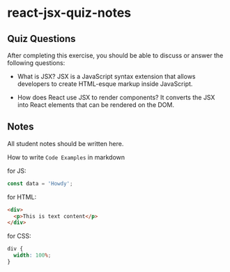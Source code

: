 # react-jsx-quiz-notes

## Quiz Questions

After completing this exercise, you should be able to discuss or answer the following questions:

- What is JSX?
  JSX is a JavaScript syntax extension that allows developers to create HTML-esque markup inside JavaScript.

- How does React use JSX to render components?
  It converts the JSX into React elements that can be rendered on the DOM.

## Notes

All student notes should be written here.

How to write `Code Examples` in markdown

for JS:

```javascript
const data = 'Howdy';
```

for HTML:

```html
<div>
  <p>This is text content</p>
</div>
```

for CSS:

```css
div {
  width: 100%;
}
```
